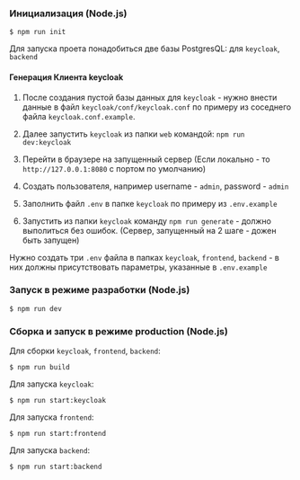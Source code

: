 ### Инициализация (Node.js)

    $ npm run init

Для запуска проета понадобиться две базы PostgresQL: для `keycloak`, `backend`

#### Генерация Клиента keycloak

1. После создания пустой базы данных для `keycloak` - нужно внести данные в файл `keycloak/conf/keycloak.conf` по примеру из соседнего файла `keycloak.conf.example`.

2. Далее запустить `keycloak` из папки `web` командой: `npm run dev:keycloak`

3. Перейти в браузере на запущенный сервер (Если локально - то `http://127.0.0.1:8080` с портом по умолчанию)

4. Создать пользователя, например username - `admin`, password - `admin`

5. Заполнить файл `.env` в папке `keycloak` по примеру из `.env.example`

6. Запустить из папки `keycloak` команду `npm run generate` - должно выполиться без ошибок. (Сервер, запущенный на 2 шаге - дожен быть запущен)

Нужно создать три `.env` файла в папках `keycloak`, `frontend`, `backend` - в них должны присутствовать параметры, указанные в `.env.example`


### Запуск в режиме разработки (Node.js)

    $ npm run dev

### Сборка и запуск в режиме production (Node.js)

Для сборки `keycloak`, `frontend`, `backend`:

    $ npm run build 

Для запуска `keycloak`:

    $ npm run start:keycloak 

Для запуска `frontend`:

    $ npm run start:frontend 

Для запуска `backend`:

    $ npm run start:backend 
